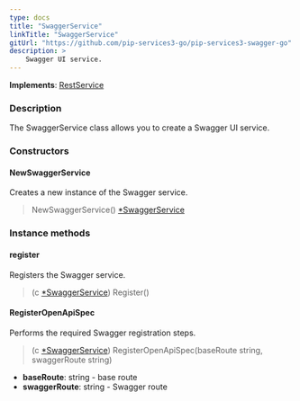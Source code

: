 ```yaml
---
type: docs
title: "SwaggerService"
linkTitle: "SwaggerService"
gitUrl: "https://github.com/pip-services3-go/pip-services3-swagger-go"
description: >
    Swagger UI service.
---
```


**Implements**: [RestService](../../../rpc/services/rest_service)

### Description

The SwaggerService class allows you to create a Swagger UI service.


### Constructors

#### NewSwaggerService
Creates a new instance of the Swagger service.  

> NewSwaggerService() [*SwaggerService]()

### Instance methods

#### register
Registers the Swagger service.

> (c [*SwaggerService]()) Register()

#### RegisterOpenApiSpec
Performs the required Swagger registration steps.

> (c [*SwaggerService]()) RegisterOpenApiSpec(baseRoute string, swaggerRoute string)

- **baseRoute**: string - base route
- **swaggerRoute**: string - Swagger route 
